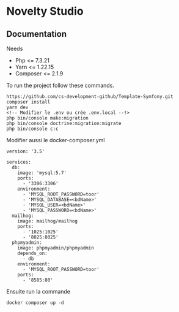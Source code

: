 

# Novelty Studio

## Documentation

Needs
- Php <= 7.3.21
- Yarn <= 1.22.15
- Composer <=  2.1.9

To run the project follow these commands.

```
https://github.com/cs-development-github/Template-Symfony.git
composer install
yarn dev
<!-- Modifier le .env ou crée .env.local --!>
php bin/console make:migration
php bin/console doctrine:migration:migrate
php bin/console c:c
```

Modifier aussi le docker-composer.yml
```
version: '3.5'

services:
  db:
    image: 'mysql:5.7'
    ports:
      - '3306:3306'
    environment:
      - 'MYSQL_ROOT_PASSWORD=toor'
      - 'MYSQL_DATABASE=<bdName>'
      - 'MYSQL_USER=<bdName>'
      - 'MYSQL_PASSWORD=<bdName>'
  mailhog:
    image: mailhog/mailhog
    ports:
      - '1025:1025'
      - '8025:8025'
  phpmyadmin:
    image: phpmyadmin/phpmyadmin
    depends_on:
      - db
    environment:
      - 'MYSQL_ROOT_PASSWORD=toor'
    ports:
      - '8585:80'
```
Ensuite run la commande 

```
docker composer up -d

```
